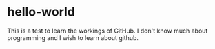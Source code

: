 # hello-world
This is a test to learn the workings of GitHub.
I don't know much about programming and I wish to learn about github.
